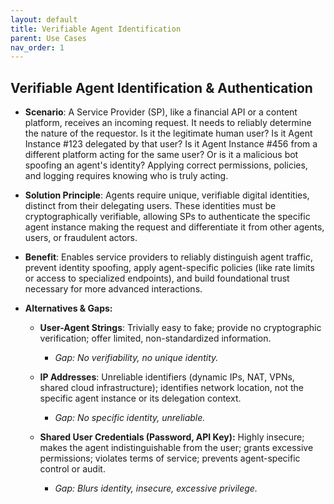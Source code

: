 ```yaml
---
layout: default
title: Verifiable Agent Identification
parent: Use Cases
nav_order: 1
---
```

## Verifiable Agent Identification & Authentication

- **Scenario**: A Service Provider (SP), like a financial API or a content platform, receives an incoming request. It needs to reliably determine the nature of the requestor. Is it the legitimate human user? Is it Agent Instance #123 delegated by that user? Is it Agent Instance #456 from a different platform acting for the same user? Or is it a malicious bot spoofing an agent's identity? Applying correct permissions, policies, and logging requires knowing who is truly acting.
    
- **Solution Principle**: Agents require unique, verifiable digital identities, distinct from their delegating users. These identities must be cryptographically verifiable, allowing SPs to authenticate the specific agent instance making the request and differentiate it from other agents, users, or fraudulent actors.
    
- **Benefit**: Enables service providers to reliably distinguish agent traffic, prevent identity spoofing, apply agent-specific policies (like rate limits or access to specialized endpoints), and build foundational trust necessary for more advanced interactions.
    
- **Alternatives & Gaps:**
    

	- **User-Agent Strings**: Trivially easy to fake; provide no cryptographic verification; offer limited, non-standardized information. 
		- *Gap: No verifiability, no unique identity.*
    
	- **IP Addresses**: Unreliable identifiers (dynamic IPs, NAT, VPNs, shared cloud infrastructure); identifies network location, not the specific agent instance or its delegation context. 
		- *Gap: No specific identity, unreliable.*
    

	- **Shared User Credentials (Password, API Key):** Highly insecure; makes the agent indistinguishable from the user; grants excessive permissions; violates terms of service; prevents agent-specific control or audit. 
		- *Gap: Blurs identity, insecure, excessive privilege.*
